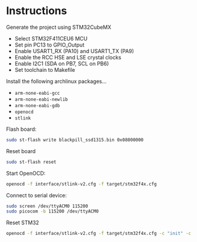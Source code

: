 
# Instructions

Generate the project using STM32CubeMX
- Select STM32F411CEU6 MCU
- Set pin PC13 to GPIO_Output
- Enable USART1_RX (PA10) and USART1_TX (PA9)
- Enable the RCC HSE and LSE crystal clocks
- Enable I2C1 (SDA on PB7, SCL on PB6)
- Set toolchain to Makefile

Install the following archlinux packages...
- `arm-none-eabi-gcc`
- `arm-none-eabi-newlib`
- `arm-none-eabi-gdb`
- `openocd`
- `stlink`


Flash board:
```sh
sudo st-flash write blackpill_ssd1315.bin 0x08000000
```

Reset board
```sh
sudo st-flash reset
```


Start OpenOCD:
```sh
openocd -f interface/stlink-v2.cfg -f target/stm32f4x.cfg
```


Connect to serial device:
```sh
sudo screen /dev/ttyACM0 115200
sudo picocom -b 115200 /dev/ttyACM0 
```


Reset STM32
```sh
openocd -f interface/stlink-v2.cfg -f target/stm32f4x.cfg -c "init" -c "halt" -c "stm32f4x unlock 0" -c "reset halt" -c "exit"
```

